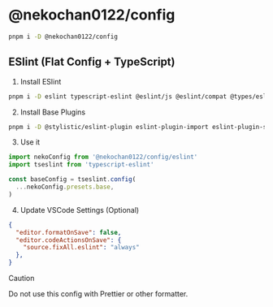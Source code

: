 # @nekochan0122/config

```bash
pnpm i -D @nekochan0122/config
```

## ESlint (Flat Config + TypeScript)

1. Install ESlint

```bash
pnpm i -D eslint typescript-eslint @eslint/js @eslint/compat @types/eslint__js
```

2. Install Base Plugins

```bash
pnpm i -D @stylistic/eslint-plugin eslint-plugin-import eslint-plugin-simple-import-sort eslint-plugin-unicorn
```

3. Use it

```js
import nekoConfig from '@nekochan0122/config/eslint'
import tseslint from 'typescript-eslint'

const baseConfig = tseslint.config(
  ...nekoConfig.presets.base,
)
```

4. Update VSCode Settings (Optional)

```json
{
  "editor.formatOnSave": false,
  "editor.codeActionsOnSave": {
    "source.fixAll.eslint": "always"
  },
}
```

> [!CAUTION]
> Do not use this config with Prettier or other formatter.

